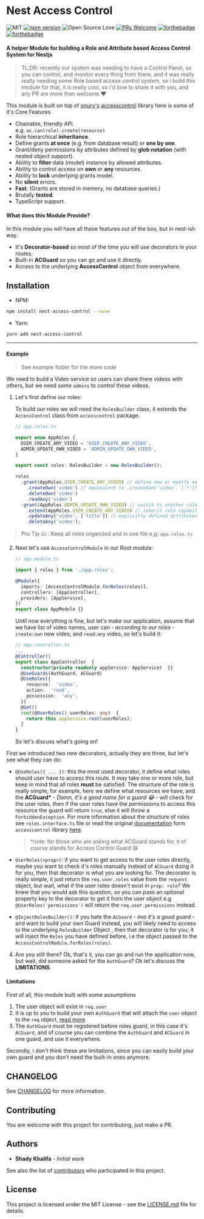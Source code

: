 # Nest Access Control

![MIT](https://img.shields.io/cocoapods/l/AFNetworking.svg?style=flat-square)
[![npm version](https://badge.fury.io/js/nest-access-control.svg)](https://badge.fury.io/js/nest-access-control)
![Open Source Love](https://badges.frapsoft.com/os/v1/open-source.svg?v=102)
[![PRs Welcome](https://img.shields.io/badge/PRs-welcome-brightgreen.svg?style=flat-square)](http://makeapullrequest.com)
[![forthebadge](https://forthebadge.com/images/badges/built-with-love.svg)](https://forthebadge.com)
[![forthebadge](https://forthebadge.com/images/badges/uses-badges.svg)](https://forthebadge.com)

#### A helper Module for building a Role and Attribute based Access Control System for Nestjs

> TL;DR: recently our system was needing to have a Control Panel, so you can control, and monitor every thing from there, and it was really really needing some Role based access control system, so i build this module for that, it is really cool, so i'd love to share it with you, and any PR are more than welcome :heart:

This module is built on top of [onury's](https://github.com/onury) [accesscontrol](https://github.com/onury/accesscontrol) library
here is some of it's Core Features

- Chainable, friendly API.  
  e.g. `ac.can(role).create(resource)`
- Role hierarchical **inheritance**.
- Define grants **at once** (e.g. from database result) or **one by one**.
- Grant/deny permissions by attributes defined by **glob notation** (with nested object support).
- Ability to **filter** data (model) instance by allowed attributes.
- Ability to control access on **own** or **any** resources.
- Ability to **lock** underlying grants model.
- No **silent** errors.
- **Fast**. (Grants are stored in memory, no database queries.)
- Brutally **tested**.
- TypeScript support.

#### What does this Module Provide?

In this module you will have all these features out of the box, but in nest-ish way.

- It's **Decorator-based** so most of the time you will use decorators in your routes.
- Built-in **ACGuard** so you can go and use it directly.
- Access to the underlying **AccessControl** object from everywhere.

## Installation

- NPM:

```bash
npm install nest-access-control --save
```

- Yarn:

```bash
yarn add nest-access-control
```

---

#### Example

> See example folder for the more code

We need to build a Video service so users can share there videos with others, but we need some `admins` to control these videos.

1.  Let's first define our roles:

    To build our roles we will need the `RolesBuilder` class, it extends the `AccessControl` class from `accesscontrol` package.

    ```ts
    // app.roles.ts

    export enum AppRoles {
      USER_CREATE_ANY_VIDEO = 'USER_CREATE_ANY_VIDEO',
      ADMIN_UPDATE_OWN_VIDEO = 'ADMIN_UPDATE_OWN_VIDEO',
    }

    export const roles: RolesBuilder = new RolesBuilder();

    roles
      .grant(AppRoles.USER_CREATE_ANY_VIDEO) // define new or modify existing role. also takes an array.
        .createOwn('video') // equivalent to .createOwn('video', ['*'])
        .deleteOwn('video')
        .readAny('video')
      .grant(AppRoles.ADMIN_UPDATE_OWN_VIDEO) // switch to another role without breaking the chain
        .extend(AppRoles.USER_CREATE_ANY_VIDEO) // inherit role capabilities. also takes an array
        .updateAny('video', ['title']) // explicitly defined attributes
        .deleteAny('video');
    ```

> Pro Tip :+1: : Keep all roles organized and in one file e,g: `app.roles.ts`

2.  Next let's use `AccessControlModule` in our Root module:

    ```ts
    // app.module.ts

    import { roles } from './app.roles';

    @Module({
      imports: [AccessControlModule.forRoles(roles)],
      controllers: [AppController],
      providers: [AppService],
    })
    export class AppModule {}
    ```

    Until now everything is fine, but let's make our application,
    assume that we have list of video names, user can - _according to our roles_ - `create:own` new video, and `read:any` video, so let's build it:

    ```ts
    // app.controller.ts
    ...
    @Controller()
    export class AppController  {
      constructor(private readonly appService: AppService)  {}
      @UseGuards(AuthGuard, ACGuard)
      @UseRoles({
        resource:  'video',
        action:  'read',
        possession:  'any',
      })
      @Get()
      root(@UserRoles() userRoles: any)  {
        return this.appService.root(userRoles);
      }
    }
    ```

    So let's discuss what's going on!

First we introduced two new decorators, actually they are three, but let's see what they can do:

- `@UseRoles({ ... })`: this the most used decorator, it define what roles should user have to access this route.
  It may take one or more role, but keep in mind that all roles **must** be satisfied.
  The structure of the role is really simple, for example, here we define what resources we have, and the **ACGuard\*** - _Damn, it's a good name for a guard :joy:_ - will check for the user roles, then if the user roles have the permissions to access this resource the guard will return `true`, else it will throw a `ForbiddenException`.
  For more information about the structure of roles see `roles.interface.ts` file or read the original [documentation](https://onury.io/accesscontrol/) form `accesscontrol` library [here](https://onury.io/accesscontrol/?api=ac#AccessControl~IQueryInfo).
  > \*note: for those who are asking what ACGuard stands for, it of course stands for Access Control Guard :smile:

* `UserRoles(<prop>)`: if you want to get access to the user roles directly, maybe you want to check it's roles manually instead of `ACGuard` doing it for you, then that decorator is what you are looking for.
  The decorator is really simple, it just return the `req.user.roles` value from the `request` object, but wait, what if the user roles doesn't exist in `prop: role`?  We knew that you would ask this question, so you can pass an optional property key to the decorator to get it from the user object e.g `@UserRoles('permissions')` will return the `req.user.permissions` instead.

* `@InjectRolesBuilder()`: if you hate the `ACGuard` - _imo it's a good guard_ - and want to build your own Guard instead, you will likely need to access to the underlying `RolesBuilder` Object , then that decorator is for you; it will inject the `Roles` you have defined before, i.e the object passed to the `AccessControlModule.forRoles(roles)`.

4.  Are you still there? Ok, that's it, you can go and run the application now, but wait, did someone asked for the `AuthGuard`?
    Ok let's discuss the **LIMITATIONS**.

#### Limitations

First of all, this module built with some assumptions

1.  The user object will exist in `req.user`
2.  It is up to you to build your own `AuthGuard` that will attach the `user` object to the `req` object, [read more](https://docs.nestjs.com/guards)
3.  The `AuthGuard` must be registered before roles guard, in this case it's `ACGuard`, and of course you can combine the `AuthGuard` and `ACGuard` in one guard, and use it everywhere.

Secondly, i don't think these are limitations, since you can easily build your own guard and you don't need the built-in ones anymore.

## CHANGELOG

See [CHANGELOG](CHANGELOG.md) for more information.

## Contributing

You are welcome with this project for contributing, just make a PR.

## Authors

- **Shady Khalifa** - _Initial work_

See also the list of [contributors](https://github.com/nestjsx/nest-access-control/contributors) who participated in this project.

## License

This project is licensed under the MIT License - see the [LICENSE.md](LICENSE.md) file for details.
